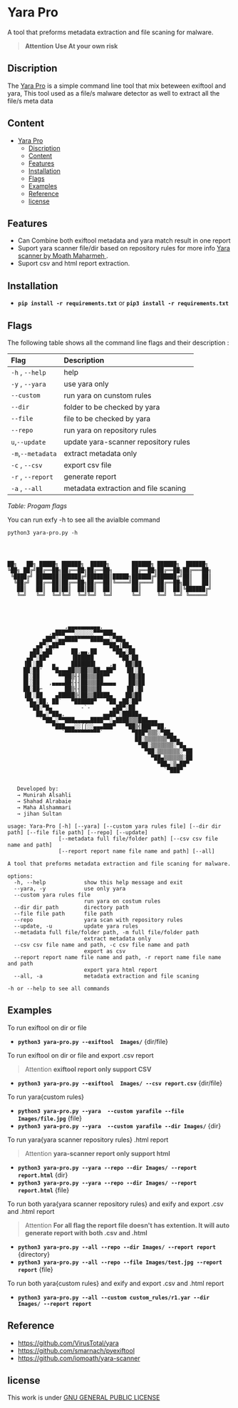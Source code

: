 # Yara Pro

A tool that preforms metadata extraction and file scaning for malware.

> **Attention** **Use At your own risk**

## Discription

The <a href=https://github.com/rabahdj2002/Yara-Pro>Yara Pro</a> is a simple command line tool that mix beteween exiftool and yara, This tool used as a file/s malware detector as well to extract all the file/s meta data

## Content

- [Yara Pro](#yara-pro)
  - [Discription](#discription)
  - [Content](#content)
  - [Features](#features)
  - [Installation](#installation)
  - [Flags](#flags)
  - [Examples](#examples)
  - [Reference](#reference)
  - [license](#license)
  

## Features

- Can Combine both exiftool metadata and yara match result in one report  
- Suport yara scanner file/dir based on repository rules for more info <a href=https://github.com/iomoath/yara-scanner>Yara scanner by Moath Maharmeh </a>.
- Suport csv and html report extraction.

## Installation

- **`pip install -r requirements.txt`** or **`pip3 install -r requirements.txt`**
  
## Flags

The following table shows all the command line flags and their description :

| **Flag**               | **Description**                                   |
| :----------------------| :-------------------------------------------------|
|  `-h` , `--help`       |  help                                             |
|  `-y` , `--yara`       |  use yara only                                    |
|  `--custom`            |  run yara on cunstom rules                        |
|  `--dir`               |  folder to be checked by yara                     |
|  `--file`              |  file to be checked by yara                       |
|  `--repo`              |  run yara on repository rules                     |
|  `u`,`--update`        |  update yara-scanner repository rules             |
|  `-m`,`--metadata`     |  extract metadata only                            |
|  `-c` , `--csv`        |  export csv file                                  |
|  `-r` , `--report`     |  generate report                                  |
|  `-a` , `--all`        |  metadata extraction and file scaning             |
*Table: Progam flags*

You can run exfy -h to see all the avialble command

```shell
python3 yara-pro.py -h




██╗   ██╗ █████╗ ██████╗  █████╗       ██████╗ ██████╗  ██████╗
╚██╗ ██╔╝██╔══██╗██╔══██╗██╔══██╗      ██╔══██╗██╔══██╗██╔═══██╗
 ╚████╔╝ ███████║██████╔╝███████║█████╗██████╔╝██████╔╝██║   ██║
  ╚██╔╝  ██╔══██║██╔══██╗██╔══██║╚════╝██╔═══╝ ██╔══██╗██║   ██║
   ██║   ██║  ██║██║  ██║██║  ██║      ██║     ██║  ██║╚██████╔╝
   ╚═╝   ╚═╝  ╚═╝╚═╝  ╚═╝╚═╝  ╚═╝      ╚═╝     ╚═╝  ╚═╝ ╚═════╝




                  ,▄▄▄▄▄▄▄▄▄▄,
             ,▄███▀▀▀░░░░░░▀▀▀███▄
           ▄██▀░▄▄████▀▀▀▀████▄▄░▀██▄
         ▄█▀░▄██▀▀            ▀▀██▄⌠██▄
       ▄██░▄██`     ██,▄▄,██     ▀██▄░██
      ▄█▀░██▀       ▐██████        ▀██░██
     ▐█▌░██   ▄     ███████▌    ,▄  `██▒██
     ██░██'   ▀█▄▄▄██▒▒██▒▒██▄▄██▀   ▐█▌░█▌
     █▌░██      ▀▀██▒╢╢██▒▒▒██▀▀      ██▒██
     █▌░██   ,▄▄▄▄██╢╢╢██▒▒▒██▄▄▄▄    ██▒██
     ██░██⌐       ██▒╢╢██▒▒▒█▌       ▐█▌░█▌
     ▐█▌░██    ▄█████▒╢██▒▒█████▄    ██▒██
      ▀█▄░██, ██`   ▀██████▀   ▀██ ▄██░██▀
       ▀██░▀█▄         -`-       ▄██▀░██
         ██▄░▀██▄,            ▄▄██▀░█████▄
          `▀██▄░▀▀███▄▄▄▄▄████▀▀░▄████▒▒▒███▄▄▄
              ▀███▄▄▄░░⌠⌠░░▄▄▄███▀   ▀██▒╣███▀▀██,
                 `▀▀▀▀▀▀▀▀▀▀▀`         ▀███▀▒▒▒░▀██▄
                                        ██░▒▒▒▒▒▒▒▀██▄
                                         ▀██░▒▒▒▒▒▒▒░▀█▄
                                           ▀██░▒▒▒▒▒▒▒░▀██
                                             ▀██▄▒▒▒▒▒▒░██
                                               ▀██▄░▒▄██▀
                                                 `▀███▀
                                                                                                                        

   Developed by:
   → Munirah Alsahli
   → Shahad Alrabaie
   → Maha Alshammari
   → jihan Sultan

usage: Yara-Pro [-h] [--yara] [--custom yara rules file] [--dir dir path] [--file file path] [--repo] [--update]
                [--metadata full file/folder path] [--csv csv file name and path]
                [--report report name file name and path] [--all]

A tool that preforms metadata extraction and file scaning for malware.

options:
  -h, --help            show this help message and exit
  --yara, -y            use only yara
  --custom yara rules file
                        run yara on costum rules
  --dir dir path        directory path
  --file file path      file path
  --repo                yara scan with repository rules
  --update, -u          update yara rules
  --metadata full file/folder path, -m full file/folder path
                        extract metadata only
  --csv csv file name and path, -c csv file name and path
                        export as csv
  --report report name file name and path, -r report name file name and path
                        export yara html report
  --all, -a             metadata extraction and file scaning

-h or --help to see all commands
```

## Examples

To run exiftool on dir or file

- **`python3 yara-pro.py --exiftool  Images/`** {dir/file}
  
To run exiftool on dir or file and export .csv report

> Attention **exiftool report only support CSV**

- **`python3 yara-pro.py --exiftool  Images/ --csv report.csv`** {dir/file}

To run yara{custom rules}

- **`python3 yara-pro.py --yara  --custom yarafile --file Images/file.jpg`** {file}
- **`python3 yara-pro.py --yara  --custom yarafile --dir Images/`** {dir}

To run yara{yara scanner repository rules} .html report

> Attention **yara-scanner report only support html**

- **`python3 yara-pro.py --yara --repo --dir Images/ --report report.html`** {dir}
- **`python3 yara-pro.py --yara --repo --dir Images/ --report report.html`** {file}

To run both yara{yara scanner repository rules} and exify and export .csv and .html report

> Attention **For all flag the report file doesn't has extention. It will auto generate report with both .csv and .html**

- **`python3 yara-pro.py --all --repo --dir Images/ --report report`** {directory}
- **`python3 yara-pro.py --all --repo --file Images/test.jpg --report report`** {file}

To run both yara{custom rules} and exify and export .csv and .html report

- **`python3 yara-pro.py --all --custom custom_rules/r1.yar --dir Images/ --report report`**
  
## Reference

- <https://github.com/VirusTotal/yara>
- <https://github.com/smarnach/pyexiftool>
- <https://github.com/iomoath/yara-scanner>

## license

This work is under [GNU GENERAL PUBLIC LICENSE](LICENSE)
